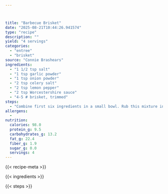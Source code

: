 ```yaml
---



title: "Barbecue Brisket"
date: "2025-08-21T10:44:26.941574"
type: "recipe"
description: ""
yield: "4 servings"
categories:
  - "entree"
  - "brisket"
source: "Connie Brashears"
ingredients:
  - "1 1/2 tsp salt"
  - "1 tsp garlic powder"
  - "1 tsp onion powder"
  - "2 tsp celery salt"
  - "2 tsp lemon pepper"
  - "2 tsp Worcestershire sauce"
  - "4-5 # brisket, trimmed"
steps:
  - "Combine first six ingredients in a small bowl. Rub this mixture into the brisket. Place the brisket in the center of a large piece of aluminum foil. Fold the foil around the meat to seal it. Bake the meat in a 225 degree oven for 6 hours. One tsp liquid smoke may be added to the spice mixture above, or after the meat has baked, you can smoke it on a smoker for 2 hours, removing it from the foil first."
allergens:
  -
nutrition:
  calories: 98.0
  protein_g: 9.5
  carbohydrates_g: 13.2
  fat_g: 22.4
  fiber_g: 1.9
  sugar_g: 0.0
  servings: 4
---
```


{{< recipe-meta >}}

{{< ingredients >}}

{{< steps >}}
